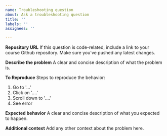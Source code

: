 ```yaml
---
name: Troubleshooting question
about: Ask a troubleshooting question
title: ''
labels: ''
assignees: ''

---
```


**Repository URL**
If this question is code-related, include a link to your course Github repository. Make sure you've pushed any latest changes.

**Describe the problem**
A clear and concise description of what the problem is.

**To Reproduce**
Steps to reproduce the behavior:
1. Go to '...'
2. Click on '....'
3. Scroll down to '....'
4. See error

**Expected behavior**
A clear and concise description of what you expected to happen.

**Additional context**
Add any other context about the problem here.
